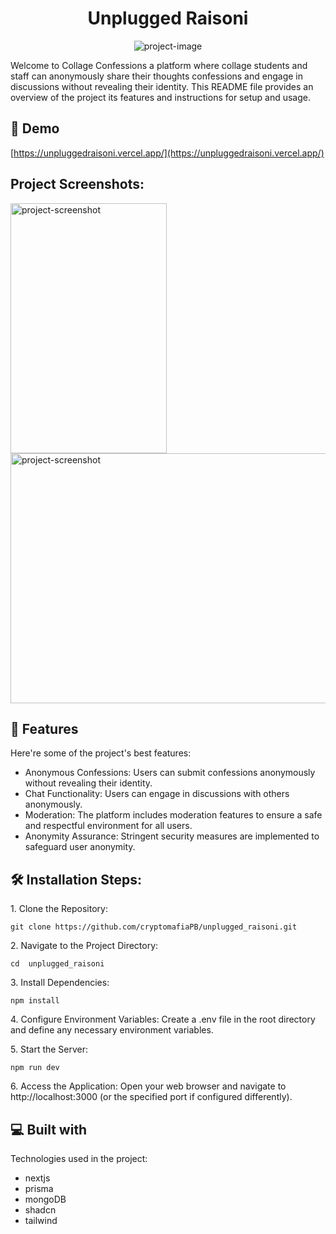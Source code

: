 <h1 align="center" id="title">Unplugged Raisoni</h1>

<p align="center"><img src="https://socialify.git.ci/cryptomafiaPB/unplugged_raisoni/image?font=Inter&amp;language=1&amp;name=1&amp;owner=1&amp;pattern=Plus&amp;stargazers=1&amp;theme=Light" alt="project-image"></p>

<p id="description">Welcome to Collage Confessions a platform where collage students and staff can anonymously share their thoughts confessions and engage in discussions without revealing their identity. This README file provides an overview of the project its features and instructions for setup and usage.</p>

<h2>🚀 Demo</h2>

[https://unpluggedraisoni.vercel.app/](https://unpluggedraisoni.vercel.app/)


<h2>Project Screenshots:</h2>

<img src="https://i.imgur.com/SI5cn5R.png" alt="project-screenshot" width="250" height="400/">

<img src="https://imgur.com/3sWBtMb.png" alt="project-screenshot" width="1000" height="400/">


  
  
<h2>🧐 Features</h2>

Here're some of the project's best features:

*   Anonymous Confessions: Users can submit confessions anonymously without revealing their identity.
*   Chat Functionality: Users can engage in discussions with others anonymously.
*   Moderation: The platform includes moderation features to ensure a safe and respectful environment for all users.
*   Anonymity Assurance: Stringent security measures are implemented to safeguard user anonymity.

<h2>🛠️ Installation Steps:</h2>

<p>1. Clone the Repository:</p>

```
git clone https://github.com/cryptomafiaPB/unplugged_raisoni.git
```

<p>2. Navigate to the Project Directory:</p>

```
cd  unplugged_raisoni
```

<p>3. Install Dependencies:</p>

```
npm install
```

<p>4. Configure Environment Variables: Create a .env file in the root directory and define any necessary environment variables.</p>

<p>5. Start the Server:</p>

```
npm run dev
```

<p>6. Access the Application: Open your web browser and navigate to http://localhost:3000 (or the specified port if configured differently).</p>

  
  
<h2>💻 Built with</h2>

Technologies used in the project:

*   nextjs
*   prisma
*   mongoDB
*   shadcn
*   tailwind
